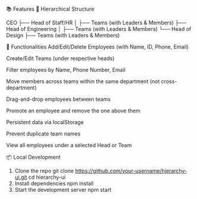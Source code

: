 📚 Features
👥 Hierarchical Structure




CEO
├── Head of Staff/HR
│ ├── Teams (with Leaders & Members)
├── Head of Engineering
│ ├── Teams (with Leaders & Members)
└── Head of Design
├── Teams (with Leaders & Members)

🔨 Functionalities
 Add/Edit/Delete Employees (with Name, ID, Phone, Email)

 Create/Edit Teams (under respective heads)

 Filter employees by Name, Phone Number, Email

 Move members across teams within the same department (not cross-department)

 Drag-and-drop employees between teams

 Promote an employee and remove the one above them

 Persistent data via localStorage

 Prevent duplicate team names

 View all employees under a selected Head or Team

📦 Local Development
1. Clone the repo
git clone https://github.com/your-username/hierarchy-ui.git
cd hierarchy-ui
2. Install dependencies
npm install
3. Start the development server
npm start
